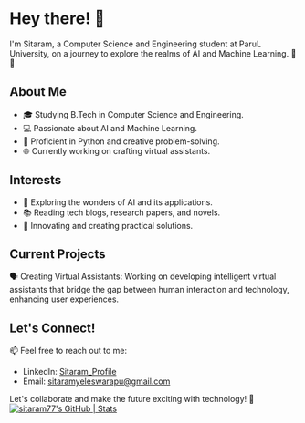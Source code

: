 # Hey there! 👋

I'm Sitaram, a Computer Science and Engineering student at ParuL University, on a journey to explore the realms of AI and Machine Learning. 🤖💡

## About Me

- 🎓 Studying B.Tech in Computer Science and Engineering.
- 💻 Passionate about AI and Machine Learning.
- 🐍 Proficient in Python and creative problem-solving.
- 🌐 Currently working on crafting virtual assistants.

## Interests

- 🤖 Exploring the wonders of AI and its applications.
- 📚 Reading tech blogs, research papers, and novels.
- 🚀 Innovating and creating practical solutions.

## Current Projects

🗣️ Creating Virtual Assistants:
Working on developing intelligent virtual assistants that bridge the gap between human interaction and technology, enhancing user experiences.

## Let's Connect!

📫 Feel free to reach out to me:
- LinkedIn: [Sitaram_Profile](https://www.linkedin.com/in/sitaram-yeleswarapu-4772b5257/)
- Email: sitaramyeleswarapu@gmail.com

Let's collaborate and make the future exciting with technology! 🚀
[![sitaram77's GitHub | Stats](https://stats.quine.sh/sitaram77/github?theme=dark)](https://quine.sh?utm_source=widgets&utm_campaign=sitaram77)


